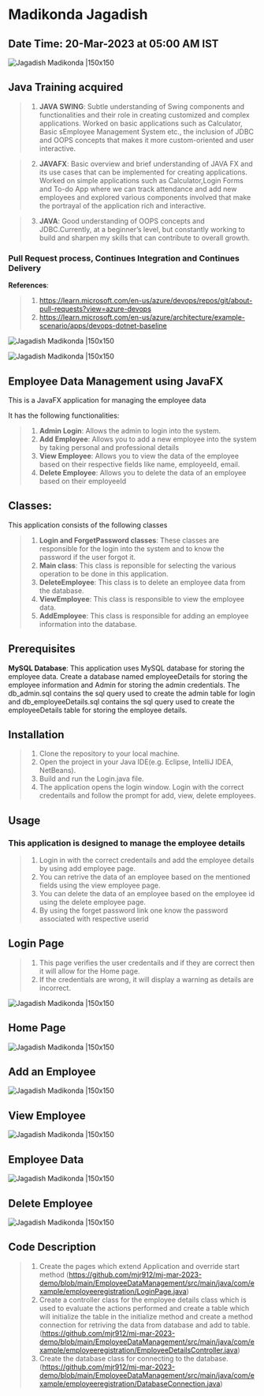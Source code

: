 # Madikonda Jagadish

## Date Time: 20-Mar-2023 at 05:00 AM IST

![Jagadish Madikonda |150x150](./Images/mjr.png)

## Java Training acquired

> 1. **JAVA SWING**: Subtle understanding of Swing components and functionalities and their role in creating customized and complex applications. Worked on basic applications such as Calculator, Basic sEmployee Management System etc., the inclusion of JDBC and OOPS concepts that makes it more custom-oriented and user interactive.

> 2. **JAVAFX**: Basic overview and brief understanding of JAVA FX and its use cases that can be implemented for creating applications. Worked on simple applications such as Calculator,Login Forms and To-do App where we can track attendance and add new employees and explored various components involved that make the portrayal of the application rich and interactive.

> 3. **JAVA**: Good understanding of OOPS concepts and JDBC.Currently, at a beginner’s level, but constantly working to build and sharpen my skills that can contribute to overall growth.

### Pull Request process, Continues Integration and Continues Delivery

**References**:

> 1. https://learn.microsoft.com/en-us/azure/devops/repos/git/about-pull-requests?view=azure-devops
> 2. https://learn.microsoft.com/en-us/azure/architecture/example-scenario/apps/devops-dotnet-baseline

![Jagadish Madikonda |150x150](./Images/Devops-Image.png)

![Jagadish Madikonda |150x150](./Images/Image1.png)

##  Employee Data Management using JavaFX

This is a JavaFX application for managing the employee data

It has the following functionalities:

  >1. **Admin Login**: Allows the admin to login into the system.
  >2. **Add Employee**: Allows you to add a new employee into the system by taking personal and professional details
  >3. **View Employee**: Allows you to view the data of the employee based on their respective fields like name, employeeId, email.
  >4. **Delete Employee**: Allows you to delete the data of an employee based on their employeeId

## Classes:
 This application consists of the following classes

 >1. **Login and ForgetPassword classes**: These classes are responsible for the login into the system and to know the password if the user forgot it. 
 >2. **Main class**: This class is reponsible for selecting the various operation to be done in this application.
 >3. **DeleteEmployee**: This class is to delete an employee data from the database.
 >4. **ViewEmployee**: This class is responsible to view the employee data.
 >5. **AddEmployee**: This class is responsible for adding an employee information into the database.

## Prerequisites

**MySQL Database**: This application uses MySQL database for storing the employee data. Create a database named employeeDetails for storing the employee information and Admin for storing the admin credentials. The db_admin.sql contains the sql query used to create the admin table for login and db_employeeDetails.sql contains the sql query used to create the employeeDetails table for storing the employee details. 

## Installation

 >1. Clone the repository to your local machine.
 >2. Open the project in your Java IDE(e.g. Eclipse, IntelliJ IDEA, NetBeans).
 >3. Build and run the Login.java file.
 >4. The application opens the login window. Login with the correct credentails and follow the prompt for add, view, delete employees.

## Usage

### This application is designed to manage the employee details

 >1. Login in with the correct credentails and add the employee details by using add employee page.
 >2. You can retrive the data of an employee based on the mentioned fields using the view employee page.
 >3. You can delete the data of an employee based on the employee id using the delete employee page.  
 >4. By using the forget password link one know the password associated with respective userid

## Login Page 

 >1. This page verifies the user credentails and if they are correct then it will allow for the Home page.
 >2. If the credentials are wrong, it will display a warning as details are incorrect.

![Jagadish Madikonda |150x150](./Images/login-page.png)

## Home Page

![Jagadish Madikonda |150x150](./Images/Main-page.png)

## Add an Employee

![Jagadish Madikonda |150x150](./Images/Add-employee.png)

## View Employee

![Jagadish Madikonda |150x150](./Images/view-employee.png)

## Employee Data

![Jagadish Madikonda |150x150](./Images/employee-data.png)

## Delete Employee

![Jagadish Madikonda |150x150](./Images/delete-employee.png)

## Code Description
 
 >1. Create the pages which extend Application and override start method
 (https://github.com/mjr912/mj-mar-2023-demo/blob/main/EmployeeDataManagement/src/main/java/com/example/employeeregistration/LoginPage.java)
 >2. Create a controller class for the employee details class which is used to evaluate the actions performed and create a table which will initialize the table in the initialize method and create a method connection for retriving the data from database and add to table.
 (https://github.com/mjr912/mj-mar-2023-demo/blob/main/EmployeeDataManagement/src/main/java/com/example/employeeregistration/EmployeeDetailsController.java)
 >3. Create the database class for connecting to the database.
 (https://github.com/mjr912/mj-mar-2023-demo/blob/main/EmployeeDataManagement/src/main/java/com/example/employeeregistration/DatabaseConnection.java)